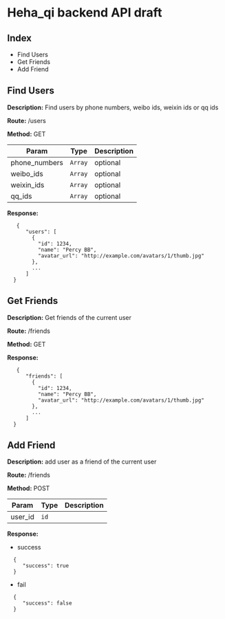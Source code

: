 # Heha_qi backend API draft

## Index

* Find Users
* Get Friends
* Add Friend

## Find Users

**Description:** Find users by phone numbers, weibo ids, weixin ids or qq ids

**Route:** /users

**Method:** GET

| Param  | Type                | Description  |
| ------ | ------------------- | ------------ |
| phone_numbers| <code>Array</code> | optional |
| weibo_ids | <code>Array</code> | optional |
| weixin_ids | <code>Array</code> | optional |
| qq_ids | <code>Array</code> | optional|

**Response:**

```
   {
      "users": [
        {
          "id": 1234,
          "name": "Percy BB",
          "avatar_url": "http://example.com/avatars/1/thumb.jpg"
        },
        ...
      ]
  }
```

## Get Friends

**Description:** Get friends of the current user

**Route:** /friends

**Method:** GET

**Response:**

```
   {
      "friends": [
        {
          "id": 1234,
          "name": "Percy BB",
          "avatar_url": "http://example.com/avatars/1/thumb.jpg"
        },
        ...
      ]
  }
```

## Add Friend

**Description:** add user as a friend of the current user

**Route:** /friends

**Method:** POST

| Param  | Type                | Description  |
| ------ | ------------------- | ------------ |
| user_id| <code>id</code> | |

**Response:**

* success
```
  {
     "success": true
  }
```

* fail
```
  {
     "success": false
  }
```
